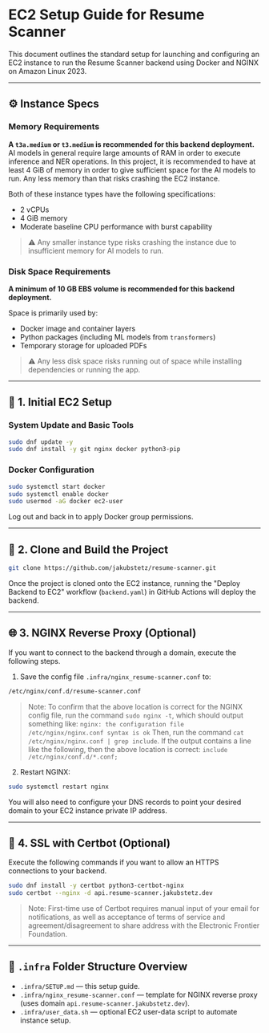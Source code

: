 # EC2 Setup Guide for Resume Scanner

This document outlines the standard setup for launching and configuring an EC2 instance to run the Resume Scanner backend using Docker and NGINX on Amazon Linux 2023.

---

## ⚙️ Instance Specs

### Memory Requirements

**A `t3a.medium` or `t3.medium` is recommended for this backend deployment.**
AI models in general require large amounts of RAM in order to execute inference and NER operations. In this project, it is recommended to have at least 4 GiB of memory in order to give sufficient space for the AI models to run. Any less memory than that risks crashing the EC2 instance.

Both of these instance types have the following specifications:

- 2 vCPUs
- 4 GiB memory
- Moderate baseline CPU performance with burst capability

> ⚠️ Any smaller instance type risks crashing the instance due to insufficient memory for AI models to run.

### Disk Space Requirements

**A minimum of 10 GB EBS volume is recommended for this backend deployment.**

Space is primarily used by:

- Docker image and container layers
- Python packages (including ML models from `transformers`)
- Temporary storage for uploaded PDFs

> ⚠️ Any less disk space risks running out of space while installing dependencies or running the app.

---

## 🔧 1. Initial EC2 Setup

### System Update and Basic Tools

```bash
sudo dnf update -y
sudo dnf install -y git nginx docker python3-pip
```

### Docker Configuration

```bash
sudo systemctl start docker
sudo systemctl enable docker
sudo usermod -aG docker ec2-user
```

Log out and back in to apply Docker group permissions.

---

## 🐳 2. Clone and Build the Project

```bash
git clone https://github.com/jakubstetz/resume-scanner.git
```

Once the project is cloned onto the EC2 instance, running the "Deploy Backend to EC2" workflow (`backend.yaml`) in GitHub Actions will deploy the backend.

---

## 🌐 3. NGINX Reverse Proxy (Optional)

If you want to connect to the backend through a domain, execute the following steps.

1. Save the config file `.infra/nginx_resume-scanner.conf` to:

```bash
/etc/nginx/conf.d/resume-scanner.conf
```

> Note:
> To confirm that the above location is correct for the NGINX config file, run the command `sudo nginx -t`, which should output something like:
> `nginx: the configuration file /etc/nginx/nginx.conf syntax is ok`
> Then, run the command `cat /etc/nginx/nginx.conf | grep include`. If the output contains a line like the following, then the above location is correct:
> `include /etc/nginx/conf.d/*.conf;`

2. Restart NGINX:

```bash
sudo systemctl restart nginx
```

You will also need to configure your DNS records to point your desired domain to your EC2 instance private IP address.

---

## 🔐 4. SSL with Certbot (Optional)

Execute the following commands if you want to allow an HTTPS connections to your backend.

```bash
sudo dnf install -y certbot python3-certbot-nginx
sudo certbot --nginx -d api.resume-scanner.jakubstetz.dev
```

> Note:
> First-time use of Certbot requires manual input of your email for notifications, as well as acceptance of terms of service and agreement/disagreement to share address with the Electronic Frontier Foundation.

---

## 📂 `.infra` Folder Structure Overview

- `.infra/SETUP.md` — this setup guide.
- `.infra/nginx_resume-scanner.conf` — template for NGINX reverse proxy (uses domain `api.resume-scanner.jakubstetz.dev`).
- `.infra/user_data.sh` — optional EC2 user-data script to automate instance setup.
